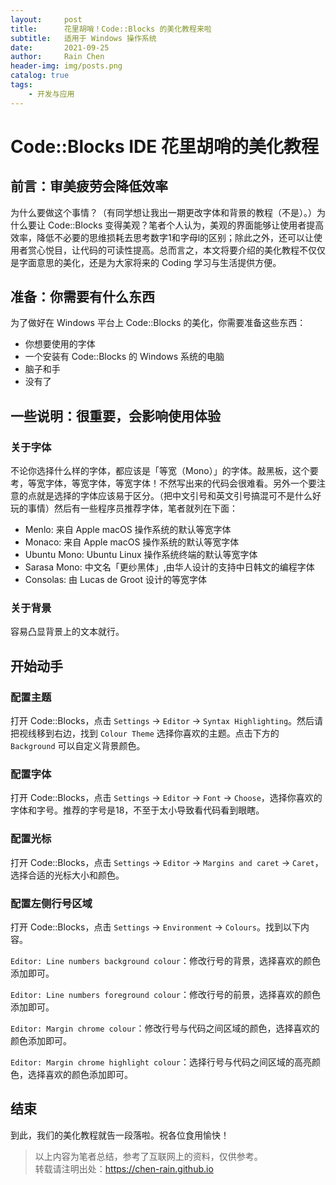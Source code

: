 ```yaml
---
layout:     post
title:      花里胡哨！Code::Blocks 的美化教程来啦
subtitle:   适用于 Windows 操作系统
date:       2021-09-25
author:     Rain Chen
header-img: img/posts.png
catalog: true
tags:
    - 开发与应用
---
```


# Code::Blocks IDE 花里胡哨的美化教程

## 前言：审美疲劳会降低效率

为什么要做这个事情？（有同学想让我出一期更改字体和背景的教程（不是）。）为什么要让 Code::Blocks 变得美观？笔者个人认为，美观的界面能够让使用者提高效率，降低不必要的思维损耗去思考数字1和字母l的区别；除此之外，还可以让使用者赏心悦目，让代码的可读性提高。总而言之，本文将要介绍的美化教程不仅仅是字面意思的美化，还是为大家将来的 Coding 学习与生活提供方便。

## 准备：你需要有什么东西

为了做好在 Windows 平台上 Code::Blocks 的美化，你需要准备这些东西：

- 你想要使用的字体
- 一个安装有 Code::Blocks 的 Windows 系统的电脑
- 脑子和手
- 没有了

## 一些说明：很重要，会影响使用体验

### 关于字体

不论你选择什么样的字体，都应该是「等宽（Mono）」的字体。敲黑板，这个要考，等宽字体，等宽字体，等宽字体！不然写出来的代码会很难看。另外一个要注意的点就是选择的字体应该易于区分。（把中文引号和英文引号搞混可不是什么好玩的事情）然后有一些程序员推荐字体，笔者就列在下面：

- Menlo: 来自 Apple macOS 操作系统的默认等宽字体
- Monaco: 来自 Apple macOS 操作系统的默认等宽字体
- Ubuntu Mono: Ubuntu Linux 操作系统终端的默认等宽字体
- Sarasa Mono: 中文名「更纱黑体」,由华人设计的支持中日韩文的编程字体
- Consolas: 由 Lucas de Groot 设计的等宽字体

### 关于背景

容易凸显背景上的文本就行。

## 开始动手

### 配置主题

打开 Code::Blocks，点击 `Settings` -> `Editor` -> `Syntax Highlighting`。然后请把视线移到右边，找到 `Colour Theme` 选择你喜欢的主题。点击下方的 `Background` 可以自定义背景颜色。

### 配置字体

打开 Code::Blocks，点击 `Settings` -> `Editor` -> `Font` -> `Choose`，选择你喜欢的字体和字号。推荐的字号是18，不至于太小导致看代码看到眼瞎。

### 配置光标

打开 Code::Blocks，点击 `Settings` -> `Editor` -> `Margins and caret` -> `Caret`，选择合适的光标大小和颜色。

### 配置左侧行号区域

打开 Code::Blocks，点击 `Settings` -> `Environment` -> `Colours`。找到以下内容。

`Editor: Line numbers background colour`：修改行号的背景，选择喜欢的颜色添加即可。

`Editor: Line numbers foreground colour`：修改行号的前景，选择喜欢的颜色添加即可。

`Editor: Margin chrome colour`：修改行号与代码之间区域的颜色，选择喜欢的颜色添加即可。

`Editor: Margin chrome highlight colour`：选择行号与代码之间区域的高亮颜色，选择喜欢的颜色添加即可。

## 结束

到此，我们的美化教程就告一段落啦。祝各位食用愉快！

> 以上内容为笔者总结，参考了互联网上的资料，仅供参考。<br>
> 转载请注明出处：<https://chen-rain.github.io>